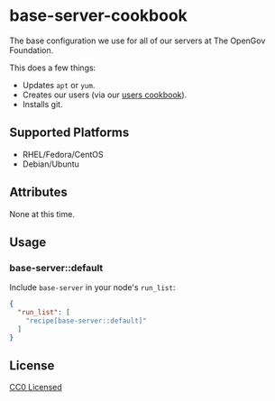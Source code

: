 # base-server-cookbook

The base configuration we use for all of our servers at The OpenGov Foundation.

This does a few things:

* Updates `apt` or `yum`.
* Creates our users (via our [users cookbook](https://github.com/opengovfoundation/cookbook-users)).
* Installs git.

## Supported Platforms

* RHEL/Fedora/CentOS
* Debian/Ubuntu

## Attributes

None at this time.

## Usage

### base-server::default

Include `base-server` in your node's `run_list`:

```json
{
  "run_list": [
    "recipe[base-server::default]"
  ]
}
```

## License

[CC0 Licensed](https://creativecommons.org/publicdomain/zero/1.0/)


